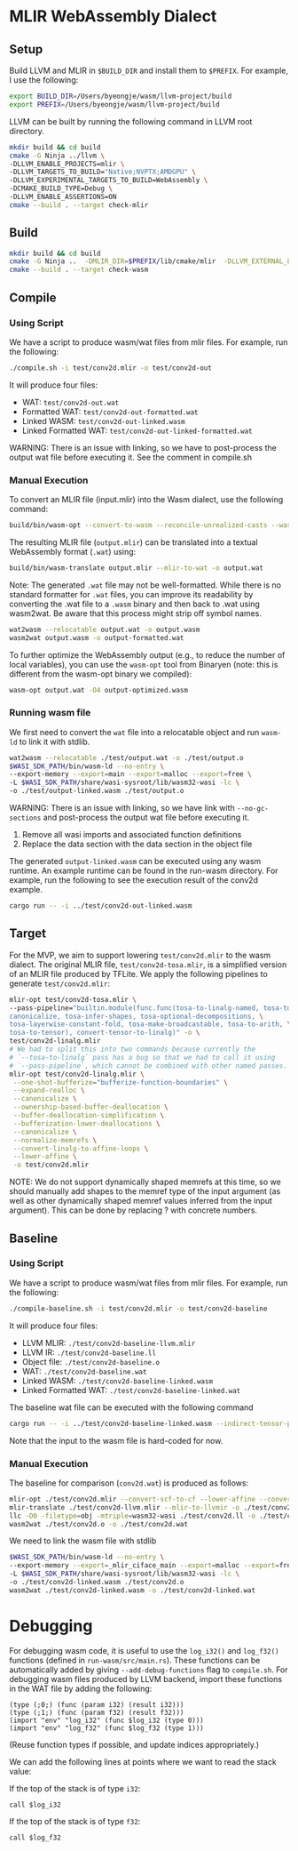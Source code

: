 # MLIR WebAssembly Dialect

## Setup

Build LLVM and MLIR in `$BUILD_DIR` and install them to `$PREFIX`.
For example, I use the following:
```sh
export BUILD_DIR=/Users/byeongje/wasm/llvm-project/build
export PREFIX=/Users/byeongje/wasm/llvm-project/build
```

LLVM can be built by running the following command in LLVM root directory.
```sh
mkdir build && cd build
cmake -G Ninja ../llvm \
-DLLVM_ENABLE_PROJECTS=mlir \
-DLLVM_TARGETS_TO_BUILD="Native;NVPTX;AMDGPU" \
-DLLVM_EXPERIMENTAL_TARGETS_TO_BUILD=WebAssembly \
-DCMAKE_BUILD_TYPE=Debug \
-DLLVM_ENABLE_ASSERTIONS=ON
cmake --build . --target check-mlir
```

## Build

```sh
mkdir build && cd build
cmake -G Ninja ..  -DMLIR_DIR=$PREFIX/lib/cmake/mlir  -DLLVM_EXTERNAL_LIT=$BUILD_DIR/bin/llvm-lit -DCMAKE_BUILD_TYPE=Debug 
cmake --build . --target check-wasm
```

## Compile

### Using Script

We have a script to produce wasm/wat files from mlir files. 
For example, run the following:
```sh
./compile.sh -i test/conv2d.mlir -o test/conv2d-out
```
It will produce four files:
- WAT: `test/conv2d-out.wat`
- Formatted WAT: `test/conv2d-out-formatted.wat`
- Linked WASM: `test/conv2d-out-linked.wasm`
- Linked Formatted WAT: `test/conv2d-out-linked-formatted.wat`

WARNING: There is an issue with linking, so we have to post-process the output
wat file before executing it. See the comment in compile.sh


### Manual Execution

To convert an MLIR file (input.mlir) into the Wasm dialect, use the following
command:
```sh
build/bin/wasm-opt --convert-to-wasm --reconcile-unrealized-casts --wasm-finalize input.mlir -o output.mlir
```

The resulting MLIR file (`output.mlir`) can be translated into a textual
WebAssembly format (`.wat`) using:
```sh
build/bin/wasm-translate output.mlir --mlir-to-wat -o output.wat
```

Note: The generated `.wat` file may not be well-formatted. While there is no
standard formatter for `.wat` files, you can improve its readability by converting
the .wat file to a `.wasm` binary and then back to .wat using wasm2wat. Be aware
that this process might strip off symbol names.
```sh
wat2wasm --relocatable output.wat -o output.wasm
wasm2wat output.wasm -o output-formatted.wat
```

To further optimize the WebAssembly output (e.g., to reduce the number of local
variables), you can use the `wasm-opt` tool from Binaryen (note: this is different
from the wasm-opt binary we compiled):
```sh
wasm-opt output.wat -O4 output-optimized.wasm
```

### Running wasm file

We first need to convert the `wat` file into a relocatable object and run
`wasm-ld` to link it with stdlib.
```sh
wat2wasm --relocatable ./test/output.wat -o ./test/output.o
$WASI_SDK_PATH/bin/wasm-ld --no-entry \
--export-memory --export=main --export=malloc --export=free \
-L $WASI_SDK_PATH/share/wasi-sysroot/lib/wasm32-wasi -lc \
-o ./test/output-linked.wasm ./test/output.o
```

WARNING: There is an issue with linking, so we have link with `--no-gc-sections`
and post-process the output wat file before executing it. 
1. Remove all wasi imports and associated function definitions
2. Replace the data section with the data section in the object file

The generated `output-linked.wasm` can be executed using any wasm runtime. An
example runtime can be found in the run-wasm directory.  For example, run the
following to see the execution result of the conv2d example.
```sh
cargo run -- -i ../test/conv2d-out-linked.wasm
```



## Target
For the MVP, we aim to support lowering `test/conv2d.mlir` to the wasm dialect.
The original MLIR file, `test/conv2d-tosa.mlir`, is a simplified version of an MLIR file produced by TFLite.
We apply the following pipelines to generate `test/conv2d.mlir`:
```sh
mlir-opt test/conv2d-tosa.mlir \
--pass-pipeline="builtin.module(func.func(tosa-to-linalg-named, tosa-to-linalg, \
canonicalize, tosa-infer-shapes, tosa-optional-decompositions, \
tosa-layerwise-constant-fold, tosa-make-broadcastable, tosa-to-arith, \
tosa-to-tensor), convert-tensor-to-linalg)" -o \
test/conv2d-linalg.mlir
# We had to split this into two commands because currently the
# `--tosa-to-linalg` pass has a bug so that we had to call it using
# `--pass-pipeline`, which cannot be combined with other named passes.
mlir-opt test/conv2d-linalg.mlir \
 --one-shot-bufferize="bufferize-function-boundaries" \
 --expand-realloc \
 --canonicalize \
 --ownership-based-buffer-deallocation \
 --buffer-deallocation-simplification \
 --bufferization-lower-deallocations \
 --canonicalize \
 --normalize-memrefs \
 --convert-linalg-to-affine-loops \
 --lower-affine \
 -o test/conv2d.mlir
```

NOTE: We do not support dynamically shaped memrefs at this time, so we should
manually add shapes to the memref type of the input argument (as well as other
dynamically shaped memref values inferred from the input argument). This can be
done by replacing ? with concrete numbers.

## Baseline

### Using Script
We have a script to produce wasm/wat files from mlir files. 
For example, run the following:
```sh
./compile-baseline.sh -i test/conv2d.mlir -o test/conv2d-baseline
```
It will produce four files:
- LLVM MLIR: `./test/conv2d-baseline-llvm.mlir`
- LLVM IR: `./test/conv2d-baseline.ll`
- Object file: `./test/conv2d-baseline.o`
- WAT: `./test/conv2d-baseline.wat`
- Linked WASM: `./test/conv2d-baseline-linked.wasm`
- Linked Formatted WAT: `./test/conv2d-baseline-linked.wat`

The baseline wat file can be executed with the following command
```sh
cargo run -- -i ../test/conv2d-baseline-linked.wasm --indirect-tensor-pointer
```
Note that the input to the wasm file is hard-coded for now.

### Manual Execution


The baseline for comparison (`conv2d.wat`) is produced as follows:
```sh
mlir-opt ./test/conv2d.mlir --convert-scf-to-cf --lower-affine --convert-arith-to-llvm="index-bitwidth=32" --convert-func-to-llvm="index-bitwidth=32" --memref-expand --expand-strided-metadata --finalize-memref-to-llvm="index-bitwidth=32" --convert-to-llvm --reconcile-unrealized-casts -o ./test/conv2d-llvm.mlir
mlir-translate ./test/conv2d-llvm.mlir --mlir-to-llvmir -o ./test/conv2d.ll
llc -O0 -filetype=obj -mtriple=wasm32-wasi ./test/conv2d.ll -o ./test/conv2d.o
wasm2wat ./test/conv2d.o -o ./test/conv2d.wat
```

We need to link the wasm file with stdlib
```sh
$WASI_SDK_PATH/bin/wasm-ld --no-entry \
--export-memory --export=_mlir_ciface_main --export=malloc --export=free \
-L $WASI_SDK_PATH/share/wasi-sysroot/lib/wasm32-wasi -lc \
-o ./test/conv2d-linked.wasm ./test/conv2d.o
wasm2wat ./test/conv2d-linked.wasm -o ./test/conv2d-linked.wat
```

# Debugging

For debugging wasm code, it is useful to use the `log_i32()` and `log_f32()`
functions (defined in `run-wasm/src/main.rs`). 
These functions can be automatically added by giving `--add-debug-functions`
flag to `compile.sh`.
For debugging wasm files produced by LLVM backend,
import these functions in the WAT file by adding the following:
```
(type (;0;) (func (param i32) (result i32)))
(type (;1;) (func (param f32) (result f32)))
(import "env" "log_i32" (func $log_i32 (type 0)))
(import "env" "log_f32" (func $log_f32 (type 1)))
```
(Reuse function types if possible, and update indices appropriately.)

We can add the following lines at points where we want to read the stack
value:

If the top of the stack is of type `i32`:

```
call $log_i32
```

If the top of the stack is of type `f32`:

```
call $log_f32
```


